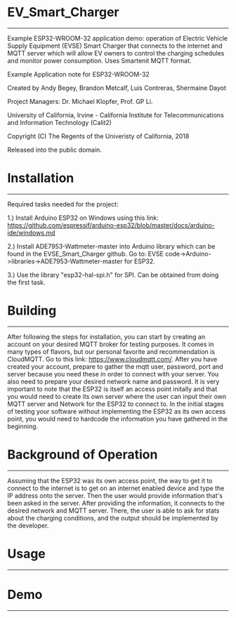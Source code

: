 # EV_Smart_Charger
---
Example ESP32-WROOM-32 application demo: operation of Electric Vehicle Supply Equipment (EVSE) Smart Charger that connects to the internet and MQTT server which will allow EV owners to control the charging schedules and monitor power consumption. Uses Smartenit MQTT format. 

Example Application note for ESP32-WROOM-32

Created by Andy Begey, Brandon Metcalf, Luis Contreras, Shermaine Dayot 

Project Managers: Dr. Michael Klopfer, Prof. GP Li. 

University of California, Irvine - California Institute for Telecommunications and Information Technology (Calit2)  

Copyright (C) The Regents of the Univeristy of California, 2018

Released into the public domain.

# Installation
---
Required tasks needed for the project: 

1.) Install Arduino ESP32 on Windows using this link: https://github.com/espressif/arduino-esp32/blob/master/docs/arduino-ide/windows.md

2.) Install ADE7953-Wattmeter-master into Arduino library which can be found in the EVSE_Smart_Charger github. 
    Go to: EVSE code->Arduino->libraries->ADE7953-Wattmeter-master for ESP32.

3.) Use the library "esp32-hal-spi.h" for SPI. Can be obtained from doing the first task. 

# Building 
---
After following the steps for installation, you can start by creating an account on your desired MQTT broker for testing purposes. It comes in many types of flavors, but our personal favorite and recommendation is CloudMQTT. Go to this link: https://www.cloudmqtt.com/. After you have created your account, prepare to gather the mqtt user, password, port and server because you need these in order to connect with your server. You also need to prepare your desired network name and password. It is very important to note that the ESP32 is itself an access point initally and that you would need to create its own server where the user can input their own MQTT server and Network for the ESP32 to connect to. In the initial stages of testing your software without implementing the ESP32 as its own access point, you would need to hardcode the information you have gathered in the beginning. 

# Background of Operation 
---
Assuming that the ESP32 was its own access point, the way to get it to connect to the internet is to get on an internet enabled device and type the IP address onto the server. Then the user would provide information that's been asked in the server. After providing the information, it connects to the desired network and MQTT server. There, the user is able to ask for stats about the charging conditions, and the output should be implemented by the developer. 

# Usage
---

# Demo 
---


